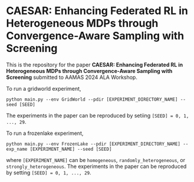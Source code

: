 # CAESAR: Enhancing Federated RL in Heterogeneous MDPs through Convergence-Aware Sampling with Screening

This is the repository for the paper **CAESAR: Enhancing Federated RL in Heterogeneous MDPs through Convergence-Aware Sampling with Screening** submitted to AAMAS 2024 ALA Workshop.

To run a gridworld experiment,
```
python main.py --env GridWorld --pdir [EXPERIMENT_DIRECTORY_NAME] --seed [SEED]
```
The experiments in the paper can be reproduced by setiing `[SEED] = 0, 1, ..., 29`.

To run a frozenlake experiment,
```
python main.py --env FrozenLake --pdir [EXPERIMENT_DIRECTORY_NAME] --exp_name [EXPERIMENT_NAME] --seed [SEED]
```
where `[EXPERIMENT_NAME]` can be `homogeneous`, `randomly_heterogeneous`, or `strongly_heterogeneous`. The experiments in the paper can be reproduced by setting `[SEED] = 0, 1, ..., 29`.